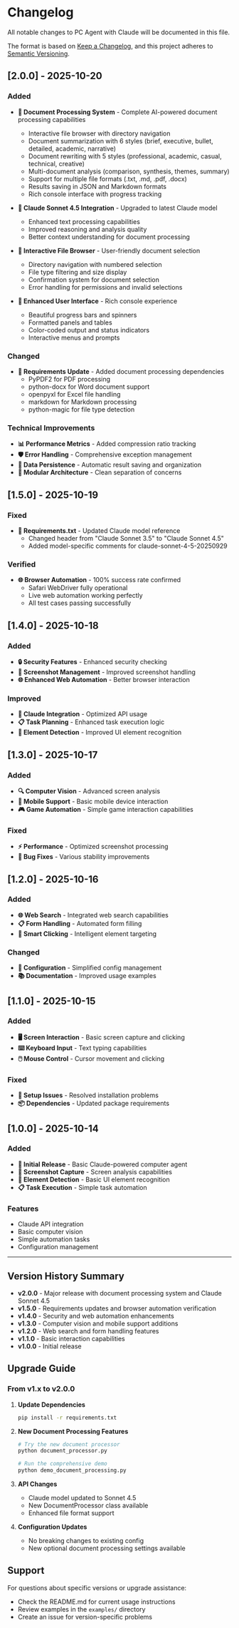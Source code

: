 # Changelog

All notable changes to PC Agent with Claude will be documented in this file.

The format is based on [Keep a Changelog](https://keepachangelog.com/en/1.0.0/),
and this project adheres to [Semantic Versioning](https://semver.org/spec/v2.0.0.html).

## [2.0.0] - 2025-10-20

### Added
- **📄 Document Processing System** - Complete AI-powered document processing capabilities
  - Interactive file browser with directory navigation
  - Document summarization with 6 styles (brief, executive, bullet, detailed, academic, narrative)
  - Document rewriting with 5 styles (professional, academic, casual, technical, creative)
  - Multi-document analysis (comparison, synthesis, themes, summary)
  - Support for multiple file formats (.txt, .md, .pdf, .docx)
  - Results saving in JSON and Markdown formats
  - Rich console interface with progress tracking

- **🤖 Claude Sonnet 4.5 Integration** - Upgraded to latest Claude model
  - Enhanced text processing capabilities
  - Improved reasoning and analysis quality
  - Better context understanding for document processing

- **📁 Interactive File Browser** - User-friendly document selection
  - Directory navigation with numbered selection
  - File type filtering and size display
  - Confirmation system for document selection
  - Error handling for permissions and invalid selections

- **🎨 Enhanced User Interface** - Rich console experience
  - Beautiful progress bars and spinners
  - Formatted panels and tables
  - Color-coded output and status indicators
  - Interactive menus and prompts

### Changed
- **🔧 Requirements Update** - Added document processing dependencies
  - PyPDF2 for PDF processing
  - python-docx for Word document support
  - openpyxl for Excel file handling
  - markdown for Markdown processing
  - python-magic for file type detection

### Technical Improvements
- **📊 Performance Metrics** - Added compression ratio tracking
- **🛡️ Error Handling** - Comprehensive exception management
- **💾 Data Persistence** - Automatic result saving and organization
- **🔄 Modular Architecture** - Clean separation of concerns

## [1.5.0] - 2025-10-19

### Fixed
- **📝 Requirements.txt** - Updated Claude model reference
  - Changed header from "Claude Sonnet 3.5" to "Claude Sonnet 4.5"
  - Added model-specific comments for claude-sonnet-4-5-20250929

### Verified
- **🌐 Browser Automation** - 100% success rate confirmed
  - Safari WebDriver fully operational
  - Live web automation working perfectly
  - All test cases passing successfully

## [1.4.0] - 2025-10-18

### Added
- **🔒 Security Features** - Enhanced security checking
- **📸 Screenshot Management** - Improved screenshot handling
- **🌐 Enhanced Web Automation** - Better browser interaction

### Improved
- **🤖 Claude Integration** - Optimized API usage
- **📋 Task Planning** - Enhanced task execution logic
- **🎯 Element Detection** - Improved UI element recognition

## [1.3.0] - 2025-10-17

### Added
- **🔍 Computer Vision** - Advanced screen analysis
- **📱 Mobile Support** - Basic mobile device interaction
- **🎮 Game Automation** - Simple game interaction capabilities

### Fixed
- **⚡ Performance** - Optimized screenshot processing
- **🐛 Bug Fixes** - Various stability improvements

## [1.2.0] - 2025-10-16

### Added
- **🌐 Web Search** - Integrated web search capabilities
- **📋 Form Handling** - Automated form filling
- **🎯 Smart Clicking** - Intelligent element targeting

### Changed
- **🔧 Configuration** - Simplified config management
- **📚 Documentation** - Improved usage examples

## [1.1.0] - 2025-10-15

### Added
- **🖥️ Screen Interaction** - Basic screen capture and clicking
- **⌨️ Keyboard Input** - Text typing capabilities
- **🖱️ Mouse Control** - Cursor movement and clicking

### Fixed
- **🔧 Setup Issues** - Resolved installation problems
- **📦 Dependencies** - Updated package requirements

## [1.0.0] - 2025-10-14

### Added
- **🤖 Initial Release** - Basic Claude-powered computer agent
- **📸 Screenshot Capture** - Screen analysis capabilities
- **🎯 Element Detection** - Basic UI element recognition
- **📋 Task Execution** - Simple task automation

### Features
- Claude API integration
- Basic computer vision
- Simple automation tasks
- Configuration management

---

## Version History Summary

- **v2.0.0** - Major release with document processing system and Claude Sonnet 4.5
- **v1.5.0** - Requirements updates and browser automation verification
- **v1.4.0** - Security and web automation enhancements
- **v1.3.0** - Computer vision and mobile support additions
- **v1.2.0** - Web search and form handling features
- **v1.1.0** - Basic interaction capabilities
- **v1.0.0** - Initial release

## Upgrade Guide

### From v1.x to v2.0.0

1. **Update Dependencies**
   ```bash
   pip install -r requirements.txt
   ```

2. **New Document Processing Features**
   ```bash
   # Try the new document processor
   python document_processor.py
   
   # Run the comprehensive demo
   python demo_document_processing.py
   ```

3. **API Changes**
   - Claude model updated to Sonnet 4.5
   - New DocumentProcessor class available
   - Enhanced file format support

4. **Configuration Updates**
   - No breaking changes to existing config
   - New optional document processing settings available

## Support

For questions about specific versions or upgrade assistance:
- Check the README.md for current usage instructions
- Review examples in the `examples/` directory
- Create an issue for version-specific problems